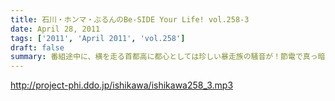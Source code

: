 ```yaml
---
title: 石川・ホンマ・ぶるんのBe-SIDE Your Life! vol.258-3
date: April 28, 2011
tags: ['2011', 'April 2011', 'vol.258']
draft: false
summary: 番組途中に、横を走る首都高に都心としては珍しい暴走族の騒音が！節電で真っ暗な首都高。節電気味で収録中です。NAMAE
---
```


http://project-phi.ddo.jp/ishikawa/ishikawa258_3.mp3